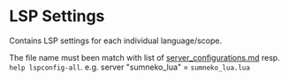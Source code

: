 # LSP Settings

Contains LSP settings for each individual language/scope.

The file name must been match with list of  [server_configurations.md] resp.
`help lspconfig-all`. e.g. server "sumneko_lua" = `sumneko_lua.lua`

[server_configurations.md]: https://github.com/neovim/nvim-lspconfig/blob/master/doc/server_configurations.md
